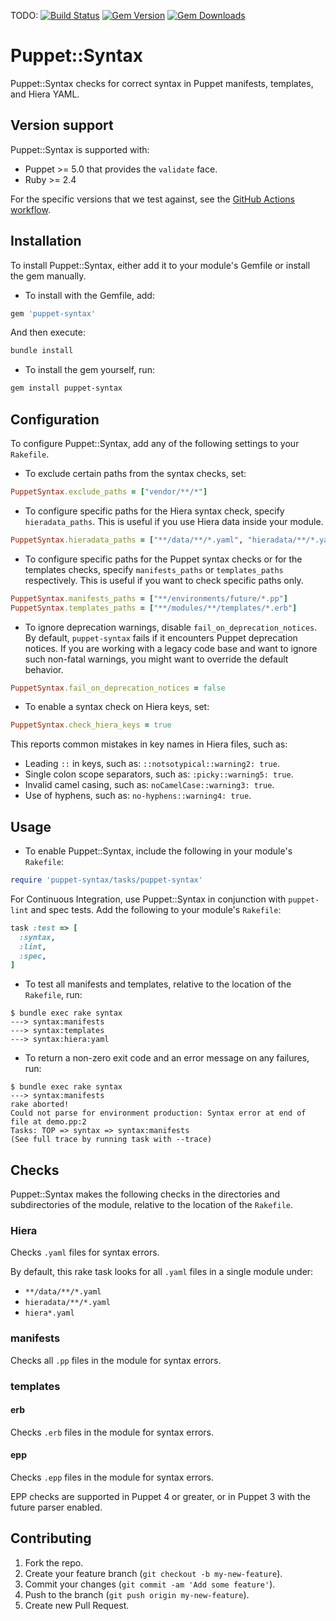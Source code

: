 TODO: [![Build Status](https://travis-ci.org/voxpupuli/puppet-syntax.svg?branch=master)](https://travis-ci.org/voxpupuli/puppet-syntax)
[![Gem Version](https://img.shields.io/gem/v/puppet-syntax.svg)](https://rubygems.org/gems/puppet-syntax)
[![Gem Downloads](https://img.shields.io/gem/dt/puppet-syntax.svg)](https://rubygems.org/gems/puppet-syntax)

# Puppet::Syntax

Puppet::Syntax checks for correct syntax in Puppet manifests, templates, and
Hiera YAML.

## Version support

Puppet::Syntax is supported with:

- Puppet >= 5.0 that provides the `validate` face.
- Ruby >= 2.4

For the specific versions that we test against, see the [GitHub Actions workflow](.github/workflows/test.yml).

## Installation

To install Puppet::Syntax, either add it to your module's Gemfile or install
the gem manually.

* To install with the Gemfile, add:

```ruby
gem 'puppet-syntax'
```

  And then execute:

```sh
bundle install
```

* To install the gem yourself, run:

```sh
gem install puppet-syntax
```

## Configuration

To configure Puppet::Syntax, add any of the following settings to your `Rakefile`.

* To exclude certain paths from the syntax checks, set:

```ruby
PuppetSyntax.exclude_paths = ["vendor/**/*"]
```

* To configure specific paths for the Hiera syntax check, specify `hieradata_paths`. This is useful if you use Hiera data inside your module.

```ruby
PuppetSyntax.hieradata_paths = ["**/data/**/*.yaml", "hieradata/**/*.yaml", "hiera*.yaml"]
```

* To configure specific paths for the Puppet syntax checks or for the templates checks, specify `manifests_paths` or `templates_paths` respectively. This is useful if you want to check specific paths only.

```ruby
PuppetSyntax.manifests_paths = ["**/environments/future/*.pp"]
PuppetSyntax.templates_paths = ["**/modules/**/templates/*.erb"]
```

* To ignore deprecation warnings, disable `fail_on_deprecation_notices`. By default, `puppet-syntax` fails if it encounters Puppet deprecation notices. If you are working with a legacy code base and want to ignore such non-fatal warnings, you might want to override the default behavior.

```ruby
PuppetSyntax.fail_on_deprecation_notices = false
```

* To enable a syntax check on Hiera keys, set:

```ruby
PuppetSyntax.check_hiera_keys = true
```

This reports common mistakes in key names in Hiera files, such as:

* Leading `::` in keys, such as: `::notsotypical::warning2: true`.
* Single colon scope separators, such as: `:picky::warning5: true`.
* Invalid camel casing, such as: `noCamelCase::warning3: true`.
* Use of hyphens, such as: `no-hyphens::warning4: true`.

## Usage

* To enable Puppet::Syntax, include the following in your module's `Rakefile`:

```ruby
require 'puppet-syntax/tasks/puppet-syntax'
```

For Continuous Integration, use Puppet::Syntax in conjunction with `puppet-lint`
and spec tests. Add the following to your module's `Rakefile`:

```ruby
task :test => [
  :syntax,
  :lint,
  :spec,
]
```

* To test all manifests and templates, relative to the location of the `Rakefile`, run:

```
$ bundle exec rake syntax
---> syntax:manifests
---> syntax:templates
---> syntax:hiera:yaml
```

* To return a non-zero exit code and an error message on any failures, run:

```
$ bundle exec rake syntax
---> syntax:manifests
rake aborted!
Could not parse for environment production: Syntax error at end of file at demo.pp:2
Tasks: TOP => syntax => syntax:manifests
(See full trace by running task with --trace)
```

## Checks

Puppet::Syntax makes the following checks in the directories and subdirectories
of the module, relative to the location of the `Rakefile`.

### Hiera

Checks `.yaml` files for syntax errors.

By default, this rake task looks for all `.yaml` files in a single module under:

* `**/data/**/*.yaml`
* `hieradata/**/*.yaml`
* `hiera*.yaml`

### manifests

Checks all `.pp` files in the module for syntax errors.

### templates

#### erb

Checks `.erb` files in the module for syntax errors.

#### epp

Checks `.epp` files in the module for syntax errors.

EPP checks are supported in Puppet 4 or greater, or in Puppet 3 with the future
parser enabled.

## Contributing

1. Fork the repo.
2. Create your feature branch (`git checkout -b my-new-feature`).
3. Commit your changes (`git commit -am 'Add some feature'`).
4. Push to the branch (`git push origin my-new-feature`).
5. Create new Pull Request.
